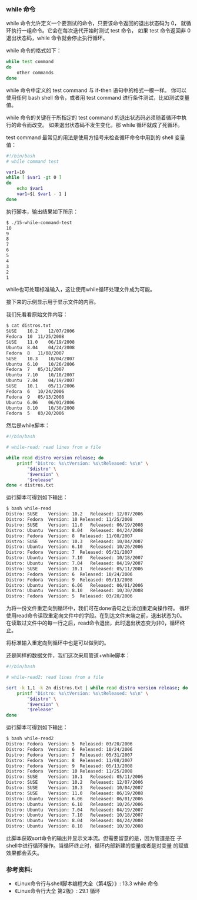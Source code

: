 ### while 命令

while 命令允许定义一个要测试的命令，只要该命令返回的退出状态码为 0，
就循环执行一组命令。它会在每次迭代开始时测试 test 命令，
如果 test 命令返回非 0 退出状态码，while 命令就会停止执行循环。

while 命令的格式如下：

```bash
while test command
do
    other commands
done
```

while 命令中定义的 test command 与 if-then 语句中的格式一模一样。
你可以使用任何 bash shell 命令，或者用 test command 进行条件测试，比如测试变量值。

while 命令的关键在于所指定的 test command 的退出状态码必须随着循环中执行的命令而改变。
如果退出状态码不发生变化，那 while 循环就成了死循环。

test command 最常见的用法是使用方括号来检查循环命令中用到的 shell 变量值：

```bash
#!/bin/bash
# while command test

var1=10
while [ $var1 -gt 0 ]
do
	echo $var1
	var1=$[ $var1 - 1 ]
done
```

执行脚本，输出结果如下所示：

```bash
$ ./15-while-command-test
10
9
8
7
6
5
4
3
2
1
```

while也可处理标准输入，这让使用while循环处理文件成为可能。

接下来的示例显示用于显示文件的内容。

我们先看看原始文件内容：

```bash
$ cat distros.txt
SUSE	10.2	12/07/2006
Fedora	10	11/25/2008
SUSE	11.0	06/19/2008
Ubuntu	8.04	04/24/2008
Fedora	8	11/08/2007
SUSE	10.3	10/04/2007
Ubuntu	6.10	10/26/2006
Fedora	7	05/31/2007
Ubuntu	7.10	10/18/2007
Ubuntu	7.04	04/19/2007
SUSE	10.1	05/11/2006
Fedora	6	10/24/2006
Fedora	9	05/13/2008
Ubuntu	6.06	06/01/2006
Ubuntu	8.10	10/30/2008
Fedora	5	03/20/2006
```

然后是while脚本：

```bash
#!/bin/bash

# while-read: read lines from a file

while read distro version release; do
	printf "Distro: %s\tVersion: %s\tReleased: %s\n" \
		"$distro" \
		"$version" \
		"$release"
done < distros.txt
```

运行脚本可得到如下输出：

```bash
$ bash while-read
Distro: SUSE	Version: 10.2	Released: 12/07/2006
Distro: Fedora	Version: 10	Released: 11/25/2008
Distro: SUSE	Version: 11.0	Released: 06/19/2008
Distro: Ubuntu	Version: 8.04	Released: 04/24/2008
Distro: Fedora	Version: 8	Released: 11/08/2007
Distro: SUSE	Version: 10.3	Released: 10/04/2007
Distro: Ubuntu	Version: 6.10	Released: 10/26/2006
Distro: Fedora	Version: 7	Released: 05/31/2007
Distro: Ubuntu	Version: 7.10	Released: 10/18/2007
Distro: Ubuntu	Version: 7.04	Released: 04/19/2007
Distro: SUSE	Version: 10.1	Released: 05/11/2006
Distro: Fedora	Version: 6	Released: 10/24/2006
Distro: Fedora	Version: 9	Released: 05/13/2008
Distro: Ubuntu	Version: 6.06	Released: 06/01/2006
Distro: Ubuntu	Version: 8.10	Released: 10/30/2008
Distro: Fedora	Version: 5	Released: 03/20/2006
```

为将一份文件重定向到循环中，我们可在done语句之后添加重定向操作符。
循环使用read命令读取重定向文件中的字段。在到达文件末端之前，退出状态为0。
在读取过文件中的每一行之后，read命令退出，此时退出状态变为非0，循环终止。


将标准输入重定向到循环中也是可以做到的。

还是同样的数据文件，我们这次采用管道+while脚本：

```bash
#!/bin/bash

# while-read2: read lines from a file

sort -k 1,1 -k 2n distros.txt | while read distro version release; do
	printf "Distro: %s\tVersion: %s\tReleased: %s\n" \
		"$distro" \
		"$version" \
		"$release"
done
```

运行脚本可得到如下输出：

```bash
$ bash while-read2
Distro: Fedora	Version: 5	Released: 03/20/2006
Distro: Fedora	Version: 6	Released: 10/24/2006
Distro: Fedora	Version: 7	Released: 05/31/2007
Distro: Fedora	Version: 8	Released: 11/08/2007
Distro: Fedora	Version: 9	Released: 05/13/2008
Distro: Fedora	Version: 10	Released: 11/25/2008
Distro: SUSE	Version: 10.1	Released: 05/11/2006
Distro: SUSE	Version: 10.2	Released: 12/07/2006
Distro: SUSE	Version: 10.3	Released: 10/04/2007
Distro: SUSE	Version: 11.0	Released: 06/19/2008
Distro: Ubuntu	Version: 6.06	Released: 06/01/2006
Distro: Ubuntu	Version: 6.10	Released: 10/26/2006
Distro: Ubuntu	Version: 7.04	Released: 04/19/2007
Distro: Ubuntu	Version: 7.10	Released: 10/18/2007
Distro: Ubuntu	Version: 8.04	Released: 04/24/2008
Distro: Ubuntu	Version: 8.10	Released: 10/30/2008
```

此脚本获取sort命令的输出并显示文本流。但需要留意的是，因为管道是在
子shell中进行循环操作。当循环终止时，循环内部新建的变量或者是对变量
的赋值效果都会丢失。


### 参考资料:
- 《Linux命令行与shell脚本编程大全（第4版）》: 13.3 while 命令 
- 《Linux命令行大全 第2版》: 29.1 循环
